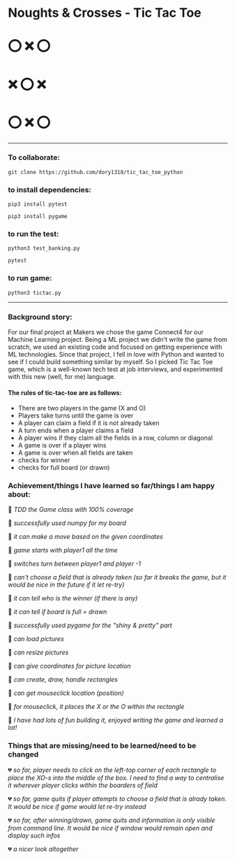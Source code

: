 
# Noughts & Crosses - Tic Tac Toe
# :o: :x: :o: 
# :x: :o: :x: 
# :o: :x: :o:

---------

### To collaborate:
``
git clone https://github.com/dory1318/tic_tac_toe_python
``
### to install dependencies:
``pip3 install pytest``

``pip3 install pygame``

### to run the test:
``python3 test_banking.py``

``pytest``

### to run game:
``python3 tictac.py``

----------

### Background story:
For our final project at Makers we chose the game Connect4 for our Machine Learning project. Being a ML project we didn't write the game from scratch, we used an existing code and focused on getting experience with ML technologies. Since that project, I fell in love with Python and wanted to see if I could build something similar by myself. So I picked Tic Tac Toe game, which is a well-known tech test at job interviews, and experimented with this new (well, for me) language.

#### The rules of tic-tac-toe are as follows:

- There are two players in the game (X and O)
- Players take turns until the game is over
- A player can claim a field if it is not already taken
- A turn ends when a player claims a field
- A player wins if they claim all the fields in a row, column or diagonal
- A game is over if a player wins
- A game is over when all fields are taken
- checks for winner
- checks for full board (or drawn)

### Achievement/things I have learned so far/things I am happy about:
:revolving_hearts: <i> TDD the Game class with 100% coverage </i> 

:revolving_hearts: <i> successfully used numpy for my board </i>

:revolving_hearts: <i> it can make a move based on the given coordinates </i>

:revolving_hearts: <i> game starts with player1 all the time </i>

:revolving_hearts: <i> switches turn between player1 and player -1 </i>

:revolving_hearts: <i> can't choose a field that is already taken (so far it breaks the game, but it would be nice in the future if it let re-try) </i>

:revolving_hearts: <i> it can tell who is the winner (if there is any) </i>

:revolving_hearts: <i> it can tell if board is full = drawn </i>

:revolving_hearts: <i> successfully used pygame for the "shiny & pretty" part </i>

:revolving_hearts: <i> can load pictures </i>

:revolving_hearts: <i> can resize pictures </i>

:revolving_hearts: <i> can give coordinates for picture location </i>

:revolving_hearts: <i> can create, draw, handle rectangles </i>

:revolving_hearts: <i> can get mouseclick location (position) </i>

:revolving_hearts: <i> for mouseclick, it places the X or the O within the rectangle </i>

:revolving_hearts: <i> I have had lots of fun building it, enjoyed writing the game and learned a lot! </i>

### Things that are missing/need to be learned/need to be changed
:broken_heart: <i> so far, player needs to click on the left-top corner of each rectangle to place the XO-s into the middle of the box. I need to find a way to centralise it wherever player clicks within the boarders of field </i>
  
:broken_heart: <i> so far, game quits if player attempts to choose a field that is alrady taken. It would be nice if game would let re-try instead </i>

:broken_heart: <i> so far, after winning/drawn, game quits and information is only visible from command line. It would be nice if window would remain open and display such infos </i>

:broken_heart: <i> a nicer look altogether </i>
